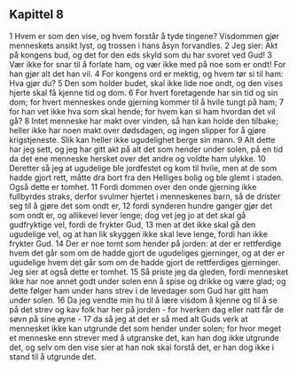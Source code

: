 ## Kapittel 8

1 Hvem er som den vise, og hvem forstår å tyde tingene? Visdommen gjør menneskets ansikt lyst, og trossen i hans åsyn forvandles.
2 Jeg sier: Akt på kongens bud, og det for den eds skyld som du har svoret ved Gud!
3 Vær ikke for snar til å forlate ham, og vær ikke med på noe som er ondt! For han gjør alt det han vil.
4 For kongens ord er mektig, og hvem tør si til ham: Hva gjør du?
5 Den som holder budet, skal ikke lide noe ondt, og den vises hjerte skal få kjenne tid og dom.
6 For hvert foretagende har sin tid og sin dom; for hvert menneskes onde gjerning kommer til å hvile tungt på ham;
7 for han vet ikke hva som skal hende; for hvem kan si ham hvordan det vil gå?
8 Intet menneske har makt over vinden, så han kan holde den tilbake; heller ikke har noen makt over dødsdagen, og ingen slipper for å gjøre krigstjeneste. Slik kan heller ikke ugudelighet berge sin mann.
9 Alt dette har jeg sett, og jeg har gitt akt på alt det som hender under solen, på en tid da det ene menneske hersket over det andre og voldte ham ulykke.
10 Deretter så jeg at ugudelige ble jordfestet og kom til hvile, men at de som hadde gjort rett, måtte dra bort fra den Helliges bolig og ble glemt i staden. Også dette er tomhet.
11 Fordi dommen over den onde gjerning ikke fullbyrdes straks, derfor svulmer hjertet i menneskenes barn, så de drister seg til å gjøre det som ondt er,
12 fordi synderen hundre ganger gjør det som ondt er, og allikevel lever lenge; dog vet jeg jo at det skal gå gudfryktige vel, fordi de frykter Gud,
13 men at det ikke skal gå den ugudelige vel, og at han lik skyggen ikke skal leve lenge, fordi han ikke frykter Gud.
14 Der er noe tomt som hender på jorden: at der er rettferdige hvem det går som om de hadde gjort de ugudeliges gjerninger, og at der er ugudelige hvem det går som om de hadde gjort de rettferdiges gjerninger. Jeg sier at også dette er tomhet.
15 Så priste jeg da gleden, fordi mennesket ikke har noe annet godt under solen enn å spise og drikke og være glad; og dette følger ham under hans strev i de levedager som Gud har gitt ham under solen.
16 Da jeg vendte min hu til å lære visdom å kjenne og til å se på det strev og kav folk har her på jorden - for hverken dag eller natt får de søvn på sine øyne -
17 da så jeg at det er så med alt Guds verk at mennesket ikke kan utgrunde det som hender under solen; for hvor meget et menneske enn strever med å utgranske det, kan han dog ikke utgrunde det, og selv om den vise sier at han nok skal forstå det, er han dog ikke i stand til å utgrunde det.
